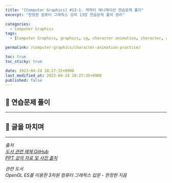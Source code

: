 ```yaml
---
title: "[Computer Graphics] #13-1. 캐릭터 애니메이션 연습문제 풀이"
excerpt: "한정현 컴퓨터 그래픽스 강의 13장 연습문제 풀이 정리"

categories:
  - Computer Graphics
tags:
  - [Computer Graphics, graphics, cg, character animation, character, animation, practice]

permalink: /computer-graphics/character-animation-practice/

toc: true
toc_sticky: true

date: 2023-04-24 18:27:32+0900
last_modified_at: 2023-04-24 18:27:35+0900
published: false
---
```


## 👻 연습문제 풀이

***

## 👻 글을 마치며


***

_출처_   
_[도서 관련 예제 GitHub](https://github.com/medialab-ku/openGLESbook)_   
_[PPT 강의 자료 및 사진 출처](https://media.korea.ac.kr/books/)_

_관련 도서_   
_OpenGL ES를 이용한 3차원 컴퓨터 그래픽스 입문 - 한정현 지음_   